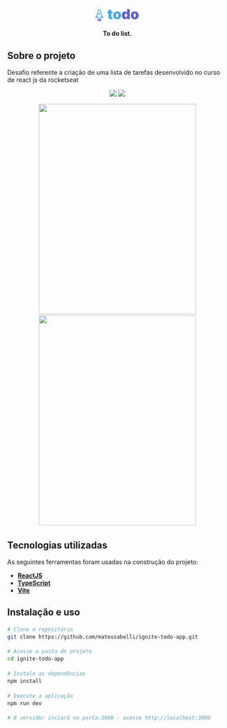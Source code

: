 <p align="center">
  <img width="20%" src="./src/assets/Logo.svg" />
</p>

<p align="center">
    <strong>To do list.</strong>
</p>

##  Sobre o projeto
Desafio referente a criação de uma lista de tarefas desenvolvido no curso de react js da rocketseat 

<p align="center">
  <img src="https://github.com/marcos1404/ToDo-List-Rocketseat/assets/50412001/af965548-e5dc-4643-a390-49acf7a2e611" width="480px">
  <img src="https://github.com/marcos1404/ToDo-List-Rocketseat/assets/50412001/eacc5a35-2cb6-4469-a2b7-bc01a0a25054" width="480px">
</p>

<p align="center">
  <img src="https://github.com/marcos1404/ToDo-List-Rocketseat/assets/50412001/5bf654aa-9a9e-4cd2-9c11-d8f8624d1cda" width="360px" height="480">
  <img src="https://github.com/marcos1404/ToDo-List-Rocketseat/assets/50412001/8fbb5330-d604-47e3-aa3e-7323c752821f" width="360px" height="480">
</p>

## Tecnologias utilizadas

As seguintes ferramentas foram usadas na construção do projeto:

- **[ReactJS](https://reactjs.org/)**
- **[TypeScript](https://www.typescriptlang.org/)**
- **[Vite](https://vitejs.dev/)**

## Instalação e uso

```bash
# Clone o repositório
git clone https://github.com/mateusabelli/ignite-todo-app.git

# Acesse a pasta do projeto
cd ignite-todo-app

# Instale as dependências
npm install

# Execute a aplicação
npm run dev

# O servidor inciará na porta:3000 - acesse http://localhost:3000
```

